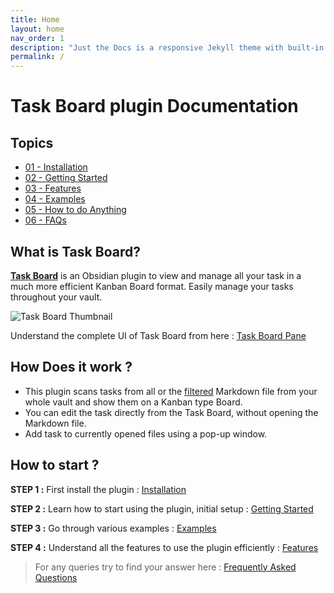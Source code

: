 ```yaml
---
title: Home
layout: home
nav_order: 1
description: "Just the Docs is a responsive Jekyll theme with built-in search that is easily customizable and hosted on GitHub Pages."
permalink: /
---
```


# **Task Board** plugin Documentation

## Topics

- [01 - Installation](01-Installation.md)
- [02 - Getting Started](02-GettingStarted.md)
- [03 - Features](Features/README.md)
- [04 - Examples](Examples/README.md)
- [05 - How to do Anything](<How To/README.md>)
- [06 - FAQs](FAQs/README.md)

## What is Task Board?

[**Task Board**](https://github.com/tu2-atmanand/Task-Board) is an Obsidian plugin to view and manage all your task in a much more efficient Kanban Board format. Easily manage your tasks throughout your vault.

![Task Board Thumbnail]((https://github.com/tu2-atmanand/task-board-docs/assets/TaskBoardThumbnail.png))

Understand the complete UI of Task Board from here : [Task Board Pane](./Features/Task_Board_Pane.md)

## **How Does it work ?**

- This plugin scans tasks from all or the [filtered](Features/Filters_for_Scanning.md) Markdown file from your whole vault and show them on a Kanban type Board.
- You can edit the task directly from the Task Board, without opening the Markdown file.
- Add task to currently opened files using a pop-up window.

## **How to start ?**

**STEP 1 :** First install the plugin : [Installation](01-Installation.md)

**STEP 2 :** Learn how to start using the plugin, initial setup : [Getting Started](02-GettingStarted.md)

**STEP 3 :** Go through various examples : [Examples](Examples/README.md)

**STEP 4 :** Understand all the features to use the plugin efficiently : [Features](Features/README.md)

> For any queries try to find your answer here : [Frequently Asked Questions](FAQs/README.md)
